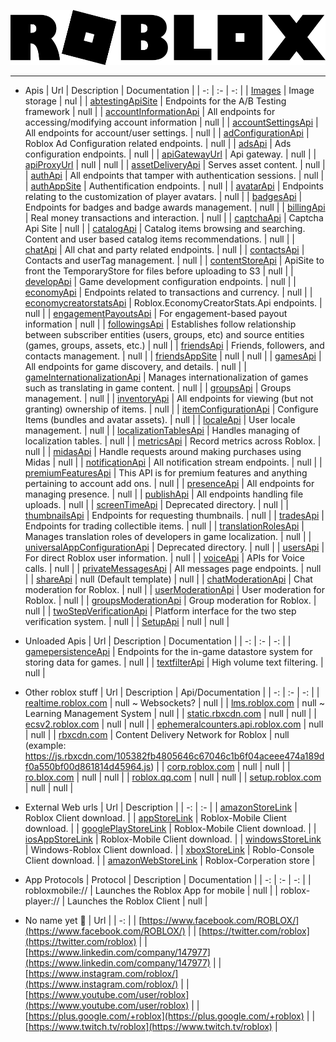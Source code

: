 ![](https://github.com/NoTwistedHere/Storage/blob/main/Images/Roblox_Logo.png)

<hr/>

* Apis
    | Url | Description | Documentation |
    | -: | :- | -: |
    | [Images](https://images.rbxcdn.com/) | Image storage | nul |
    | [abtestingApiSite](https://abtesting.roblox.com) | Endpoints for the A/B Testing framework | null |
    | [accountInformationApi](https://accountinformation.roblox.com) | All endpoints for accessing/modifying account information | null |
    | [accountSettingsApi](https://accountsettings.roblox.com) | All endpoints for account/user settings. | null |
    | [adConfigurationApi](https://adconfiguration.roblox.com) | Roblox Ad Configuration related endpoints. | null |
    | [adsApi](https://ads.roblox.com) | Ads configuration endpoints. | null |
    | [apiGatewayUrl](https://apis.roblox.com) | Api gateway. | null |
    | [apiProxyUrl](https://api.roblox.com) | null | null |
    | [assetDeliveryApi](https://assetdelivery.roblox.com) | Serves asset content. | null |
    | [authApi](https://auth.roblox.com) | All endpoints that tamper with authentication sessions. | null |
    | [authAppSite](https://authsite.roblox.com) | Authentification endpoints. | null |
    | [avatarApi](https://avatar.roblox.com) | Endpoints relating to the customization of player avatars. | null |
    | [badgesApi](https://badges.roblox.com) | Endpoints for badges and badge awards management. | null |
    | [billingApi](https://billing.roblox.com) | Real money transactions and interaction. | null |
    | [captchaApi](https://captcha.roblox.com) | Captcha Api Site | null |
    | [catalogApi](https://catalog.roblox.com) | Catalog items browsing and searching. Content and user based catalog items recommendations. | null |
    | [chatApi](https://chat.roblox.com) | All chat and party related endpoints. | null |
    | [contactsApi](https://contacts.roblox.com) | Contacts and userTag management. | null |
    | [contentStoreApi](https://contentstore.roblox.com) | ApiSite to front the TemporaryStore for files before uploading to S3 | null |
    | [developApi](https://develop.roblox.com) | Game development configuration endpoints. | null |
    | [economyApi](https://economy.roblox.com) | Endpoints related to transactions and currency. | null |
    | [economycreatorstatsApi](https://economycreatorstats.roblox.com) | Roblox.EconomyCreatorStats.Api endpoints. | null |
    | [engagementPayoutsApi](https://engagementpayouts.roblox.com) | For engagement-based payout information | null |
    | [followingsApi](https://followings.roblox.com) | Establishes follow relationship between subscriber entities (users, groups, etc) and source entities (games, groups, assets, etc.) | null |
    | [friendsApi](https://friends.roblox.com) | Friends, followers, and contacts management. | null |
    | [friendsAppSite](https://friendsite.roblox.com) | null | null |
    | [gamesApi](https://games.roblox.com) | All endpoints for game discovery, and details. | null |
    | [gameInternationalizationApi](https://gameinternationalization.roblox.com) | Manages internationalization of games such as translating in game content. | null |
    | [groupsApi](https://groups.roblox.com) | Groups management. | null |
    | [inventoryApi](https://inventory.roblox.com) | All endpoints for viewing (but not granting) ownership of items. | null |
    | [itemConfigurationApi](https://itemconfiguration.roblox.com) | Configure Items (bundles and avatar assets). | null |
    | [localeApi](https://locale.roblox.com) | User locale management. | null |
    | [localizationTablesApi](https://localizationtables.roblox.com) | Handles managing of localization tables. | null |
    | [metricsApi](https://metrics.roblox.com) | Record metrics across Roblox. | null |
    | [midasApi](https://midas.roblox.com) | Handle requests around making purchases using Midas | null |
    | [notificationApi](https://notifications.roblox.com) | All notification stream endpoints. | null |
    | [premiumFeaturesApi](https://premiumfeatures.roblox.com) | This API is for premium features and anything pertaining to account add ons. | null |
    | [presenceApi](https://presence.roblox.com) | All endpoints for managing presence. | null |
    | [publishApi](https://publish.roblox.com) | All endpoints handling file uploads. | null |
    | [screenTimeApi](https://apis.rcs.roblox.com/screen-time-api) | Deprecated directory. | null |
    | [thumbnailsApi](https://thumbnails.roblox.com) | Endpoints for requesting thumbnails. | null |
    | [tradesApi](https://trades.roblox.com) | Endpoints for trading collectible items. | null |
    | [translationRolesApi](https://translationroles.roblox.com) | Manages translation roles of developers in game localization. | null |
    | [universalAppConfigurationApi](https://apis.roblox.com/universal-app-configuration) | Deprecated directory. | null |
    | [usersApi](https://users.roblox.com) | For direct Roblox user information. | null |
    | [voiceApi](https://voice.roblox.com) | APIs for Voice calls. | null |
    | [privateMessagesApi](https://privatemessages.roblox.com) | All messages page endpoints. | null |
    | [shareApi](https://share.roblox.com) | null (Default template) | null |
    | [chatModerationApi](https://chatmoderation.roblox.com) | Chat moderation for Roblox. | null |
    | [userModerationApi](https://usermoderation.roblox.com) | User moderation for Roblox. | null |
    | [groupsModerationApi](https://groupsmoderation.roblox.com) | Group moderation for Roblox. | null |
    | [twoStepVerificationApi](https://twostepverification.roblox.com) | Platform interface for the two step verification system. | null |
    | [SetupApi](http://setup.roblox.com) | null | null |

* Unloaded Apis
    | Url | Description | Documentation |
    | -: | :- | -: |
    | [gamepersistenceApi](https://gamepersistence.roblox.com) | Endpoints for the in-game datastore system for storing data for games. | null |
    | [textfilterApi](https://textfilter.roblox.com) | High volume text filtering. | null |

* Other roblox stuff
    | Url | Description | Api/Documentation |
    | -: | :- | -: |
    | [realtime.roblox.com](https://realtime.roblox.com) | null ~ Websockets? | null |
    | [lms.roblox.com](https://lms.roblox.com) | null ~ Learning Management System | null |
    | [static.rbxcdn.com](https://static.rbxcdn.com) | null | null |
    | [ecsv2.roblox.com](https://ecsv2.roblox.com) | null | null |
    | [ephemeralcounters.api.roblox.com](ephemeralcounters.api.roblox.com) | null | null |
    | [rbxcdn.com](https://rbxcdn.com/) | Content Delivery Network for Roblox | null (example: https://js.rbxcdn.com/105382fb4805646c67046c1b6f04aceee474a189df0a550bf00d861814d45964.js) |
    | [corp.roblox.com](https://corp.roblox.com) | null | null |
    | [ro.blox.com](https://ro.blox.com) | null | null |
    | [roblox.qq.com](https://roblox.qq.com) | null | null |
    | [setup.roblox.com](http://setup.roblox.com) | null | null | 

* External Web urls
    | Url | Description |
    | -: | :- |
    | [amazonStoreLink](https://www.amazon.com/Roblox-Corporation/dp/B00NUF4YOA) | Roblox Client download. |
    | [appStoreLink](https://itunes.apple.com/us/app/roblox-mobile/id431946152) | Roblox-Mobile Client download. |
    | [googlePlayStoreLink](https://play.google.com/store/apps/details?id=com.roblox.client&amp;hl=e) | Roblox-Mobile Client download. |
    | [iosAppStoreLink](https://itunes.apple.com/us/app/roblox-mobile/id431946152) | Roblox-Mobile Client download. |
    | [windowsStoreLink](https://www.microsoft.com/en-us/store/games/roblox/9nblgggzm6wm) | Windows-Roblox Client download. |
    | [xboxStoreLink](https://www.microsoft.com/en-us/p/roblox/bq1tn1t79v9k) | Roblo-Console Client download. |
    | [amazonWebStoreLink](https://www.amazon.com/roblox?&amp;_encoding=UTF8&amp;tag=r05d13-20&amp;linkCode=ur2&amp;linkId=4ba2e1ad82f781c8e8cc98329b1066d0&amp;camp=1789&amp;creative=9325) | Roblox-Corperation store |

* App Protocols
    | Protocol | Description | Documentation |
    | -: | :- | -: |
    | robloxmobile:// | Launches the Roblox App for mobile | null |
    | roblox-player:// | Launches the Roblox Client | null |

* No name yet 🤔
    | Url |
    | -: |
    | [https://www.facebook.com/ROBLOX/](https://www.facebook.com/ROBLOX/) |
    | [https://twitter.com/roblox](https://twitter.com/roblox) |
    | [https://www.linkedin.com/company/147977](https://www.linkedin.com/company/147977) |
    | [https://www.instagram.com/roblox/](https://www.instagram.com/roblox/) |
    | [https://www.youtube.com/user/roblox](https://www.youtube.com/user/roblox) |
    | [https://plus.google.com/+roblox](https://plus.google.com/+roblox) |
    | [https://www.twitch.tv/roblox](https://www.twitch.tv/roblox) |
